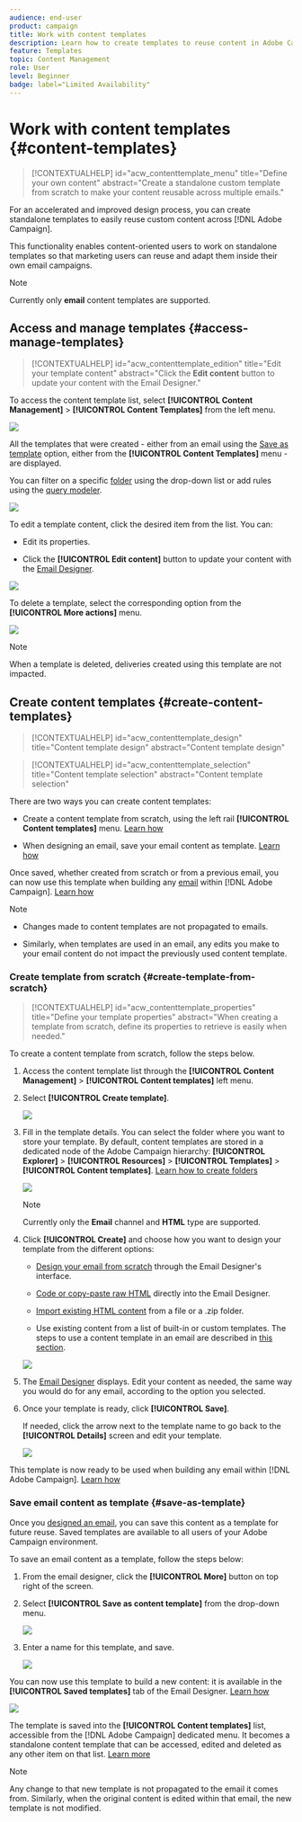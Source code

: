 ```yaml
---
audience: end-user
product: campaign
title: Work with content templates
description: Learn how to create templates to reuse content in Adobe Campaign emails
feature: Templates
topic: Content Management
role: User
level: Beginner
badge: label="Limited Availability" 
---
```

# Work with content templates {#content-templates}

>[!CONTEXTUALHELP]
>id="acw_contenttemplate_menu"
>title="Define your own content"
>abstract="Create a standalone custom template from scratch to make your content reusable across multiple emails."
 
For an accelerated and improved design process, you can create standalone templates to easily reuse custom content across [!DNL Adobe Campaign].

This functionality enables content-oriented users to work on standalone templates so that marketing users can reuse and adapt them inside their own email campaigns.

>[!NOTE]
>
>Currently only **email** content templates are supported.

## Access and manage templates {#access-manage-templates}

>[!CONTEXTUALHELP]
>id="acw_contenttemplate_edition"
>title="Edit your template content"
>abstract="Click the **Edit content** button to update your content with the Email Designer."

To access the content template list, select **[!UICONTROL Content Management]** > **[!UICONTROL Content Templates]** from the left menu.

![](assets/content-template-list.png)

All the templates that were created - either from an email using the [Save as template](#save-as-template) option, either from the **[!UICONTROL Content Templates]** menu - are displayed.

<!--You can sort content templates by creation or modification date. You can also choose to display only the items that you created or modified.-->

You can filter on a specific [folder](../get-started/permissions.md#folders) using the drop-down list or add rules using the [query modeler](../query/query-modeler-overview.md).

![](assets/content-template-list-filters.png)

To edit a template content, click the desired item from the list. You can:

* Edit its properties.

* Click the **[!UICONTROL Edit content]** button to update your content with the [Email Designer](get-started-email-designer.md).

![](assets/content-template-edition.png)

To delete a template, select the corresponding option from the **[!UICONTROL More actions]** menu.

![](assets/content-template-list-delete.png)

>[!NOTE]
>
>When a template is deleted, deliveries created using this template are not impacted.

## Create content templates {#create-content-templates}

>[!CONTEXTUALHELP]
>id="acw_contenttemplate_design"
>title="Content template design"
>abstract="Content template design"

>[!CONTEXTUALHELP]
>id="acw_contenttemplate_selection"
>title="Content template selection"
>abstract="Content template selection"

There are two ways you can create content templates:

* Create a content template from scratch, using the left rail **[!UICONTROL Content templates]** menu. [Learn how](#create-template-from-scratch)

* When designing an email, save your email content as template. [Learn how](#save-as-template)

Once saved, whether created from scratch or from a previous email, you can now use this template when building any [email](../email/create-email.md) within [!DNL Adobe Campaign]. [Learn how](use-email-templates.md)

>[!NOTE]
>
>* Changes made to content templates are not propagated to emails.
>
>* Similarly, when templates are used in an email, any edits you make to your email content do not impact the previously used content template.

### Create template from scratch {#create-template-from-scratch}

>[!CONTEXTUALHELP]
>id="acw_contenttemplate_properties"
>title="Define your template properties"
>abstract="When creating a template from scratch, define its properties to retrieve is easily when needed."

To create a content template from scratch, follow the steps below.

1. Access the content template list through the **[!UICONTROL Content Management]** > **[!UICONTROL Content templates]** left menu.

1. Select **[!UICONTROL Create template]**.

    ![](assets/content-template-create.png)

1. Fill in the template details. You can select the folder where you want to store your template. By default, content templates are stored in a dedicated node of the Adobe Campaign hierarchy: **[!UICONTROL Explorer]** > **[!UICONTROL Resources]** > **[!UICONTROL Templates]** > **[!UICONTROL Content templates]**. [Learn how to create folders](../get-started/permissions.md#folders)

    ![](assets/content-template-details.png)

    >[!NOTE]
    >
    >Currently only the **Email** channel and **HTML** type are supported.

1. Click **[!UICONTROL Create]** and choose how you want to design your template from the different options:

    * [Design your email from scratch](create-email-content.md) through the Email Designer's interface.

    * [Code or copy-paste raw HTML](code-content.md) directly into the Email Designer.

    * [Import existing HTML content](existing-content.md) from a file or a .zip folder.

    * Use existing content from a list of built-in or custom templates. The steps to use a content template in an email are described in [this section](use-email-templates.md).

    ![](assets/email_designer-templates.png)

1. The [Email Designer](get-started-email-designer.md) displays. Edit your content as needed, the same way you would do for any email, according to the option you selected.

    <!--You can test your content if needed. [Learn how](#test-template)-->

1. Once your template is ready, click **[!UICONTROL Save]**.

    If needed, click the arrow next to the template name to go back to the **[!UICONTROL Details]** screen and edit your template.

    ![](assets/content-template-save-back.png)

This template is now ready to be used when building any email within [!DNL Adobe Campaign]. [Learn how](use-email-templates.md)

### Save email content as template {#save-as-template}

Once you [designed an email](create-email-content.md), you can save this content as a template for future reuse. Saved templates are available to all users of your Adobe Campaign environment.

To save an email content as a template, follow the steps below:

1. From the email designer, click the **[!UICONTROL More]** button on top right of the screen.

1. Select **[!UICONTROL Save as content template]** from the drop-down menu.

    ![](assets/email_designer-save-template.png)

1. Enter a name for this template, and save.

    ![](assets/email_designer-template-name.png)

You can now use this template to build a new content: it is available in the **[!UICONTROL Saved templates]** tab of the Email Designer. [Learn how](use-email-templates.md)

![](assets/email_designer-saved-template.png)

The template is saved into the **[!UICONTROL Content templates]** list, accessible from the [!DNL Adobe Campaign] dedicated menu. It becomes a standalone content template that can be accessed, edited and deleted as any other item on that list. [Learn more](#access-manage-templates)

>[!NOTE]
>
>Any change to that new template is not propagated to the email it comes from. Similarly, when the original content is edited within that email, the new template is not modified.

<!--

Test your content template {#test-template}

You can test the rendering of any email content template, whether created from scratch or from an email. To do so, follow the steps below.

1. Access the content template list.

1. Click **[!UICONTROL Edit content]** from the **[!UICONTROL Template properties]**.

1. Click **[!UICONTROL Simulate Content]** and select a test profile to check your email rendering. You can choose the desktop or mobile view.

1. You can send a proof to test your content and have it approved by some internal users before using it. To do so, click the **[!UICONTROL Send proof]** button and follow the steps described in .

-->



